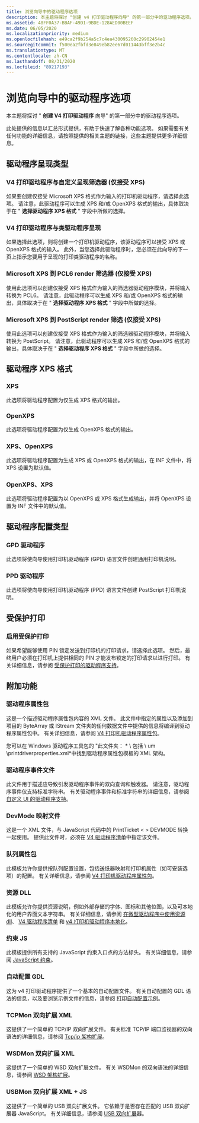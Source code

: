 ```yaml
---
title: 浏览向导中的驱动程序选项
description: 本主题将探讨 "创建 v4 打印驱动程序向导" 的第一部分中的驱动程序选项。
ms.assetid: 48FF0A37-BBAF-49D1-9BDE-128AED00BEEF
ms.date: 06/05/2020
ms.localizationpriority: medium
ms.openlocfilehash: e49ca2f9b254a5c7c4ea430095260c29902454e1
ms.sourcegitcommit: f500ea2fbfd3e849eb82ee67d011443bff3e2b4c
ms.translationtype: MT
ms.contentlocale: zh-CN
ms.lasthandoff: 08/31/2020
ms.locfileid: "89217193"
---
```

# <a name="exploring-the-driver-options-in-the-wizard"></a>浏览向导中的驱动程序选项

本主题将探讨 " **创建 V4 打印驱动程序** 向导" 的第一部分中的驱动程序选项。

此处提供的信息以汇总形式提供，有助于快速了解各种功能选项。 如果需要有关任何功能的详细信息，请按照提供的相关主题的链接，这些主题提供更多详细信息。

## <a name="driver-rendering-type"></a>驱动程序呈现类型

### <a name="v4-print-driver-with-custom-rendering-filters-accepts-xps-only"></a>V4 打印驱动程序与自定义呈现筛选器 (仅接受 XPS) 

如果要创建仅接受 Microsoft XPS 格式作为输入的打印机驱动程序，请选择此选项。 请注意，此驱动程序可以生成 XPS 和/或 OpenXPS 格式的输出，具体取决于在 " **选择驱动程序 XPS 格式** " 字段中所做的选择。

### <a name="v4-print-driver-with-class-driver-rendering"></a>V4 打印驱动程序与类驱动程序呈现

如果选择此选项，则将创建一个打印机驱动程序，该驱动程序可以接受 XPS 或 OpenXPS 格式的输入。 此外，当您选择此驱动程序时，您必须在此向导的下一页上指示您要用于呈现的打印类驱动程序的名称。

### <a name="microsoft-xps-to-pcl6-render-filter-accepts-xps-only"></a>Microsoft XPS 到 PCL6 render 筛选器 (仅接受 XPS) 

使用此选项可以创建仅接受 XPS 格式作为输入的筛选器驱动程序模块，并将输入转换为 PCL6。 请注意，此驱动程序可以生成 XPS 和/或 OpenXPS 格式的输出，具体取决于在 " **选择驱动程序 XPS 格式** " 字段中所做的选择。

### <a name="microsoft-xps-to-postscript-render-filter-accepts-xps-only"></a>Microsoft XPS 到 PostScript render 筛选 (仅接受 XPS) 

使用此选项可以创建仅接受 XPS 格式作为输入的筛选器驱动程序模块，并将输入转换为 PostScript。 请注意，此驱动程序可以生成 XPS 和/或 OpenXPS 格式的输出，具体取决于在 " **选择驱动程序 XPS 格式** " 字段中所做的选择。

## <a name="driver-xps-format"></a>驱动程序 XPS 格式

### <a name="xps"></a>XPS

此选项将驱动程序配置为仅生成 XPS 格式的输出。

### <a name="openxps"></a>OpenXPS

此选项将驱动程序配置为仅生成 OpenXPS 格式的输出。

### <a name="xps-openxps"></a>XPS、OpenXPS

此选项将驱动程序配置为生成 XPS 或 OpenXPS 格式的输出，在 INF 文件中，将 XPS 设置为默认值。

### <a name="openxps-xps"></a>OpenXPS、XPS

此选项将驱动程序配置为以 OpenXPS 或 XPS 格式生成输出，并将 OpenXPS 设置为 INF 文件中的默认值。

## <a name="driver-configuration-type"></a>驱动程序配置类型

### <a name="gpd-driver"></a>GPD 驱动程序

此选项将使向导使用打印机驱动程序 (GPD) 语言文件创建通用打印机说明。

### <a name="ppd-driver"></a>PPD 驱动程序

此选项将使向导使用打印机驱动程序 (PPD) 语言文件创建 PostScript 打印机说明。

## <a name="protected-printing"></a>受保护打印

### <a name="enable-protected-printing"></a>启用受保护打印

如果希望能够使用 PIN 锁定发送到打印机的打印请求，请选择此选项。 然后，最终用户必须在打印机上提供相同的 PIN 才能发布锁定的打印请求以进行打印。 有关详细信息，请参阅 [受保护打印的驱动程序支持](driver-support-for-protected-printing.md)。

## <a name="additional-functionality"></a>附加功能

### <a name="driver-property-bag"></a>驱动程序属性包

这是一个描述驱动程序属性包内容的 XML 文件。 此文件中指定的属性以及添加到项目的 ByteArray 或 IStream 文件夹的任何数据文件中提供的信息将编译到驱动程序属性包中。 有关详细信息，请参阅 [V4 打印机驱动程序属性包](v4-driver-property-bags.md)。

您可以在 Windows 驱动程序工具包的 "此文件夹： * \\ 包括 \\ um \\printdriverproperties.xml*中找到驱动程序属性包模板的 XML 架构。

### <a name="driver-event-file"></a>驱动程序事件文件

此文件用于描述应导致引发驱动程序事件的双向查询和触发器。 请注意，驱动程序事件仅支持标准字符串。 有关驱动程序事件和标准字符串的详细信息，请参阅 [自定义 UI 的驱动程序支持](driver-support-for-customized-ui.md)。

### <a name="devmode-mapping-file"></a>DevMode 映射文件

这是一个 XML 文件，与 JavaScript 代码中的 PrintTicket < > DEVMODE 转换一起使用。 提供此文件时，必须在 [V4 驱动程序清单](v4-driver-manifest.md)中指定该文件。

### <a name="queue-property-bag"></a>队列属性包

此模板允许你提供按队列配置设置，包括送纸器映射和打印机属性（如可安装选项）的配置。 有关详细信息，请参阅 [V4 打印机驱动程序属性包](v4-driver-property-bags.md)。

### <a name="resource-dll"></a>资源 DLL

此模板允许你提供资源说明，例如外部存储的字体、图标和其他位图，以及可本地化的用户界面文本字符串。 有关详细信息，请参阅 [在微型驱动程序中使用资源 dll](using-resource-dlls-in-a-minidriver.md)、 [V4 驱动程序清单](v4-driver-manifest.md) 和 [v4 打印机驱动程序本地化](v4-driver-localization.md)。

### <a name="constraints-js"></a>约束 JS

此模板提供所有支持的 JavaScript 约束入口点的方法标头。 有关详细信息，请参阅 [JavaScript 约束](javascript-constraints.md)。

### <a name="autoconfiguration-gdl"></a>自动配置 GDL

这为 v4 打印驱动程序提供了一个基本的自动配置文件。 有关自动配置的 GDL 语法的信息，以及要浏览示例文件的信息，请参阅 [打印自动配置示例](/samples/microsoft/windows-driver-samples/print-auto-configuration-sample)。

### <a name="tcpmon-bidi-extension-xml"></a>TCPMon 双向扩展 XML

这提供了一个简单的 TCP/IP 双向扩展文件。 有关标准 TCP/IP 端口监视器的双向语法的详细信息，请参阅 [Tcp/ip 架构扩展](tcp-ip-schema-extensions.md)。

### <a name="wsdmon-bidi-extension-xml"></a>WSDMon 双向扩展 XML

这提供了一个简单的 WSD 双向扩展文件。 有关 WSDMon 的双向语法的详细信息，请参阅 [WSD 架构扩展](wsd-schema-extensions.md)。

### <a name="usbmon-bidi-extension-xml--js"></a>USBMon 双向扩展 XML + JS

这提供了一个简单的 USB 双向扩展文件。 它依赖于是否存在匹配的 USB 双向扩展器 JavaScript。 有关详细信息，请参阅 [USB 双向扩展](usb-bidi-extender.md)器。